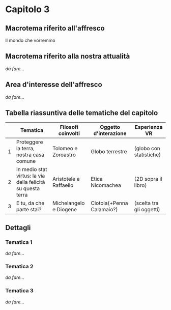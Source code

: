 # Capitolo 3

## Macrotema riferito all'affresco

Il mondo che vorremmo

## Macrotema riferito alla nostra attualità

_da fare..._

## Area d'interesse dell'affresco

_da fare..._

## Tabella riassuntiva delle tematiche del capitolo

|   | **Tematica**                          | **Filosofi coinvolti** | **Oggetto d'interazione** | **Esperienza VR** |
|---|---------------------------------------|------------------------|---------------------------|-------------------|
| 1 |Proteggere la terra, nostra casa comune|Tolomeo e Zoroastro|Globo terrestre|(globo con statistiche)|
| 2 |In medio stat virtus: la via della felicità su questa terra|Aristotele e Raffaello|Etica Nicomachea|(2D sopra il libro)|
| 3 |E tu, da che parte stai?|Michelangelo e Diogene|Ciotola(+Penna Calamaio?)|(scelta tra gli oggetti)|

## Dettagli

### Tematica 1

_da fare..._

### Tematica 2

_da fare..._

### Tematica 3

_da fare..._
